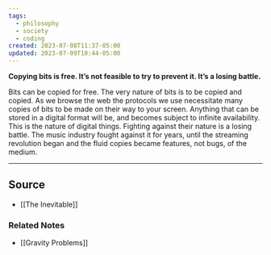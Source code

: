 ```yaml
---
tags:
  - philosophy
  - society
  - coding
created: 2023-07-08T11:37-05:00
updated: 2023-07-09T10:44-05:00
---
```

**Copying bits is free. It’s not feasible to try to prevent it. It’s a losing battle.**

Bits can be copied for free. The very nature of bits is to be copied and copied. As we browse the web the protocols we use necessitate many copies of bits to be made on their way to your screen. Anything that can be stored in a digital format will be, and becomes subject to infinite availability. This is the nature of digital things. Fighting against their nature is a losing battle. The music industry fought against it for years, until the streaming revolution began and the fluid copies became features, not bugs, of the medium. 

---

## Source
- [[The Inevitable]]

### Related Notes
- [[Gravity Problems]]